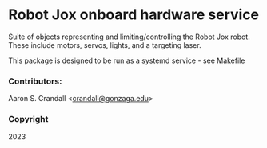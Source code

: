 # Robot Jox onboard hardware service

Suite of objects representing and limiting/controlling the Robot Jox robot.
These include motors, servos, lights, and a targeting laser.

This package is designed to be run as a systemd service - see Makefile



### Contributors:
Aaron S. Crandall \<crandall@gonzaga.edu>

### Copyright
2023

